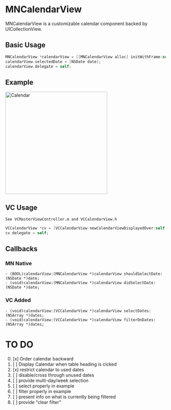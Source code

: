 MNCalendarView
==============

MNCalendarView is a customizable calendar component backed by UICollectionView.

## Basic Usage

```objective-c
MNCalendarView *calendarView = [[MNCalendarView alloc] initWithFrame:self.view.bounds];
calendarView.selectedDate = [NSDate date];
calendarView.delegate = self;
```

## Example

<img src="https://github.com/min/MNCalendarView/raw/master/Documentation/Default@2x.png" alt="Calendar" width="320px"/>


## VC Usage
    See VCMasterViewController.m and VCCalendarView.h

```objective-c
VCCalendarView *cv = [VCCalendarView newCalendarViewDisplayedOver:self forDates:dates];
cv.delegate = self;
```

## Callbacks

### MN Native

    - (BOOL)calendarView:(MNCalendarView *)calendarView shouldSelectDate:(NSDate *)date;
    - (void)calendarView:(MNCalendarView *)calendarView didSelectDate:(NSDate *)date;

### VC Added

    - (void)calendarView:(VCCalendarView *)calendarView selectDates:(NSArray *)dates;
    - (void)calendarView:(VCCalendarView *)calendarView filterOnDates:(NSArray *)dates;




# TO DO

0. [x] Order calendar backward
1. [ ] Display Calendar when table heading is cicked
2. [x] restrict calendar to used dates
3. [ ] disable/cross through unused dates
4. [ ] provide multi-day/week selection
5. [ ] select properly in example
6. [ ] filter properly in example
7. [ ] present info on what is currently being filtered
8. [ ] provide "clear filter"

